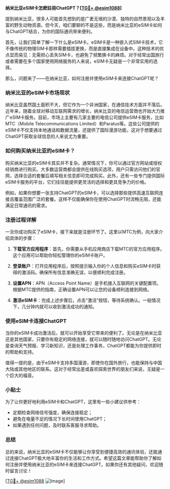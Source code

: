 **纳米比亚eSIM卡怎麽註冊ChatGPT？[[TG💪+ @esim1088](https://t.me/s/esim1088)]**

提到纳米比亚，很多人可能首先想到的是广袤无垠的沙漠、独特的自然景观以及丰富的野生动物资源。但今天，咱们要聊的不是这些，而是纳米比亚的eSIM卡如何与ChatGPT结合，为你的国际通讯带来便利。

首先，让我们简单了解一下什么是eSIM卡。eSIM卡是一种嵌入式SIM卡技术，它不像传统的物理SIM卡那样需要插拔更换，而是直接集成在设备中。这种技术的优点显而易见：无需担心丢失SIM卡，也避免了频繁换卡的麻烦。对于经常出国旅行或者需要在多个国家使用网络服务的人来说，eSIM卡无疑是一个非常实用的选择。

那么，问题来了——在纳米比亚，如何注册并使用eSIM卡来连接ChatGPT呢？

### 纳米比亚的eSIM卡市场现状

纳米比亚虽然国土面积不大，但它作为一个非洲国家，在通信技术方面并不落后。近年来，随着全球对移动互联网需求的增长，纳米比亚的电信运营商也开始大力推广eSIM卡服务。目前，市场上主要有几家主要的电信公司提供eSIM卡服务，比如MTC（Mobile Telecommunications Limited）和Paratus等。这些公司提供的eSIM卡不仅支持本地通话和数据流量，还提供了国际漫游功能，这对于想要通过ChatGPT获取全球信息的人来说尤为重要。

### 如何购买纳米比亚的eSIM卡？

购买纳米比亚的eSIM卡其实并不复杂。通常情况下，你可以通过官方网站或授权经销商进行购买。大多数运营商都会提供在线购买选项，用户只需访问他们的官网，选择合适的套餐后填写相关信息即可完成购买。此外，还有一些专门提供国际eSIM卡服务的平台，它们往往能提供更灵活的选择和更具竞争力的价格。

例如，如果你想要一张支持ChatGPT的eSIM卡，可以选择那些提供高速互联网连接且覆盖范围广泛的套餐。这样不仅能确保你在使用ChatGPT时流畅无阻，还能满足日常通讯的需求。

### 注册过程详解

一旦你成功购买了eSIM卡，接下来就是注册环节了。这里以MTC为例，向大家介绍具体的步骤：

1. **下载官方应用程序**：首先，你需要从手机应用商店下载MTC的官方应用程序。这个应用可以帮助你轻松管理你的eSIM卡账户。
   
2. **登录账户**：打开应用程序后，按照提示输入你的个人信息和购买eSIM卡时获得的激活码。确保所有信息准确无误，以便顺利完成注册。

3. **设置APN**：APN（Access Point Name）是手机接入互联网的关键配置项。根据MTC提供的指南，正确设置APN可以让您的设备顺利连接到网络。

4. **激活eSIM卡**：完成上述步骤后，点击“激活”按钮，等待系统确认。一般情况下，几分钟内就可以收到激活成功的通知。

### 使用eSIM卡连接ChatGPT

当你的eSIM卡成功激活后，就可以开始享受它带来的便利了。无论是在纳米比亚还是其他国家，只要你有稳定的网络连接，就可以随时随地访问ChatGPT。无论是查询天气预报、学习新知识，还是处理工作事务，ChatGPT都能为你提供即时的帮助和支持。

值得一提的是，由于eSIM卡支持多国漫游，即使你在国外旅行，也能保持与中国大陆或其他地区的联系。这对于经常出差或喜欢探索世界的朋友们来说，无疑是一个巨大的福音。

### 小贴士

为了让你更好地利用eSIM卡和ChatGPT，这里有一些小建议供参考：
- 定期检查网络信号强度，确保连接稳定；
- 避免在电量不足的情况下长时间使用ChatGPT；
- 如果遇到任何问题，及时联系客服寻求帮助。

### 总结

总的来说，纳米比亚的eSIM卡不仅能够让你享受到便捷高效的通讯体验，还能通过连接ChatGPT极大地丰富你的生活和工作方式。希望这篇文章能帮助你了解如何注册并使用纳米比亚的eSIM卡来连接ChatGPT。如果你还有其他疑问，欢迎随时留言讨论！

[[TG💪+ @esim1088](https://t.me/s/esim1088) ![Image](https://i.postimg.cc/4NQfJmqS/Snipaste-2025-05-13-00-14-12.png)]